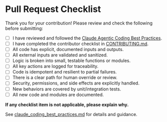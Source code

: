 # Pull Request Checklist

Thank you for your contribution! Please review and check the following before submitting:

- [ ] I have reviewed and followed the [Claude Agentic Coding Best Practices](../claude_coding_best_practices.md).
- [ ] I have completed the contributor checklist in [CONTRIBUTING.md](../CONTRIBUTING.md).
- [ ] All code has explicit, documented inputs and outputs.
- [ ] All external inputs are validated and sanitized.
- [ ] Logic is broken into small, testable functions or modules.
- [ ] All key actions are logged for traceability.
- [ ] Code is idempotent and resilient to partial failures.
- [ ] There is a clear path for human override or review.
- [ ] Security, permissions, and side effects are explicitly handled.
- [ ] New behaviors are covered by unit/integration tests.
- [ ] All new code and modules are documented.

**If any checklist item is not applicable, please explain why.**

See [claude_coding_best_practices.md](../claude_coding_best_practices.md) for details and guidance.